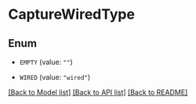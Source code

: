 # CaptureWiredType

## Enum


* `EMPTY` (value: `""`)

* `WIRED` (value: `"wired"`)


[[Back to Model list]](../README.md#documentation-for-models) [[Back to API list]](../README.md#documentation-for-api-endpoints) [[Back to README]](../README.md)


